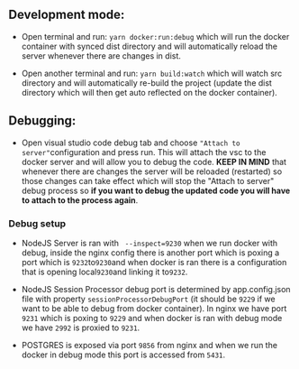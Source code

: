 ## Development mode:

- Open terminal and run: `yarn docker:run:debug` which will run the docker container with synced dist directory and will automatically reload the server whenever there are changes in dist.

- Open another terminal and run: `yarn build:watch` which will watch src directory and will automatically re-build the project (update the dist directory which will then get auto reflected on the docker container).

## Debugging:

- Open visual studio code debug tab and choose `"Attach to server"`configuration and press run. This will attach the vsc to the docker server and will allow you to debug the code. **KEEP IN MIND** that whenever there are changes the server will be reloaded (restarted) so those changes can take effect which will stop the "Attach to server" debug process so **if you want to debug the updated code you will have to attach to the process again**.

### Debug setup

- NodeJS Server is ran with ` --inspect=9230` when we run docker with debug, inside the nginx config there is another port which is poxing a port which is `9232`to`9230`and when docker is ran there is a configuration that is opening local`9230`and linking it to`9232`.

- NodeJS Session Processor debug port is determined by app.config.json file with property `sessionProcessorDebugPort` (it should be `9229` if we want to be able to debug from docker container). In nginx we have port `9231` which is poxing to `9229` and when docker is ran with debug mode we have `2992` is proxied to `9231`.

- POSTGRES is exposed via port `9856` from nginx and when we run the docker in debug mode this port is accessed from `5431`.
